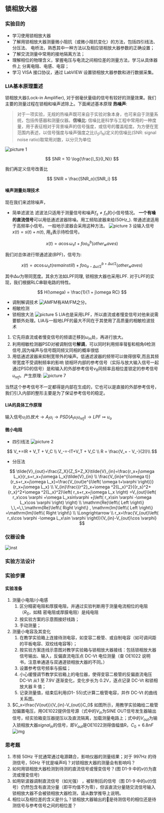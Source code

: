 ## 锁相放大器

### 实验目的

* 学习使用锁相放大器
* 了解用锁相放大器测量微小阻抗（或微小阻抗变化）的方法，包括四引线法、分压法、
  电桥法，熟悉其中一种方法以及相应锁相放大器参数的正确设置；
* 了解交流测量中常用的接地隔离方法；
* 理解相位的物理含义，掌握电压与电流之间相位差的测量方法，学习从具体器件上
  分离电阻、电感、电容；
* 学习 VISA 接口协议，通过 LabVIEW 设置锁相放大器参数和进行数据采集。

### LIA基本原理重述

锁相放大器(Lock-in Amplifier), 对于弱毫伏量级的信号有较好的测量效果。我们主要的测量过程在锁相和噪声滤除上。下面阐述基本原理
**热噪声**:

> 对于一项实验，无规的热噪声既可来自于实验对象本身，也可来自于测量系统，包括传感器和测量仪器。**信噪比**:
> 信噪比是科学与工程中常用的一种度量，用于表征相对于背景噪声的信号强度，或信号的覆盖程度。为方便在宽范围内表述，以信号强度与噪声强度之比($I_S/I_N$)定义的信噪比(SNR: signal noise ratio)取常用对数，以分贝为单位

![picture 1](images/0346ea370c8981bd05c3341b44a8eb3c55e1b5c4612c93b8f8d7c868202294b7.png)

$$
SNR = 10 \log{\frac{I_S}{I_N}}
$$

我们再定义信号改善比

$$
SNIR = \frac{SNR_o}{SNR_i}
$$

#### 噪声测量处理技术

现在我们来滤除噪声，

* 简单滤波法
  滤波法只适用于测量信号和噪声$f_s \ne f_n$的小信号情况。
  **一个有噪的直流信号**可以用低通滤波器除噪。用工频陷波器来给(50Hz_).
  带通滤波适用于高频率小信号。
  一般地示波器会采用这种方法。
  ![picture 3](images/a72078aebf9429c570520a1c2f2bc368842a01e61ad6ed9a8de5592729c700a5.png)
  设输入信号$x(t) = s(t) + n(t)$, 用$_s$表示待检信号。

$$
x(t) = a\cos{\omega_s t} +  foo_{a}^{b}(other_waves)
$$

我们对总体进行带通滤波(BPF)，信号为:

$$
x(t) = a\cos{\omega_s t} (remain still) +  foo_{a-\Delta \omega / 2}^{b+\Delta \omega / 2}(other_waves)
$$

其中$\Delta \omega$为带同宽度。其余方法如LPF同理, 锁相放大器也采用LPF.
对于LPF的实现，我们根据RLC串联电路的特性。

$$
H(\omega) = \frac{1}{1 + j\omega RC}
$$

* 调制解调技术
  ![AMFM](images/c1df199957ae8ad0b3bb85a075383f904fe8e92d914b8c7c1dd0bf18d77d329b.png)有AM/FM之分。
* 相敏检测
* 锁相放大法
  ![picture 5](images/9ae3eed40c21d50025c15a5c1eefbb0e3f18cf74a8f5bc9e09236b0b46280ab0.png)
  LIA也是采用LPF，所以直流或者慢变信号对他来说需要额外处理。LIA与一般地LPF的最大不同在于其使用了高质量的相敏检波技术

1. 它先将直流或者慢变信号的频谱迁移到$\omega_m$处，再进行放大。
2. 利用相敏检测器PSD对被调制信号**解调**，可以同时利用频率휔푚和相角θ检测信号,因为噪声与信号既同频又同相的概率很低
3. 用低通滤波器来抑制宽带外的噪声。低通滤波器的频带可以做得很窄,而且其频带宽度不受调制频率的影响
   锁相环内部的参考信号（实际与放大输入信号一起通过PSD的信号）是和输入的外部参考信号$v_R$同频率且相位差锁定的参考信号$u_{ref}$。产生原理:
   ![picture 7](images/b6722f4239bc36017175f8f9404bdf6bb2ea26083e43ea0857173736d58efb6b.png)

当然这个参考信号不一定都得是内部在生成的，它也可以是直接的外部参考信号，我们引入内部的整形主要是为了保证参考信号的稳定。

#### LIA的具体工作原理

输入信号$u_i(t) 放大\rightarrow A_Iu_i  \rightarrow PSD(A_I u_i  u_{ref}) \rightarrow LPF \rightarrowtail u_o$

#### 微小电阻

* 四引线法
  ![picture 2](images/1fdce9df79b41077d4d795ae34f4a348c93eddae789c4a1a138be9f6916b97f8.png)

$$
V_+=IR + V_T + V_C \\
V_-=-IT+V_T + V_C \\
R = \frac{V_+ - V_-}{2I}\\
$$

* 分压法

$$
\tilde{V}_{out}=\frac{Z_X}{Z_S+Z_X}\tilde{V}_{in}=\frac{r_x+j\omega L_x}{r_s+r_x+j\omega L_x}\tilde{V}_{in}
\\
\frac{V_{in}e^{i\omega t}}{r_s+r_x+j\omega L_x}=\frac{V_{out}e^{i\left( \omega t+\varphi \right)}}{r_x+j\omega L_x}
\\
V_{in}\frac{{r^2}_x+\omega ^2{L_x}^2}{{r_s}^2+{r_x}^2+\omega ^2{L_x}^2}\left( r_s+r_x+j\omega L_x \right) =V_{out}\left( r_x\cos \varphi +\omega L_xsin\varphi +j\left( r_x\sin \varphi -\omega L_x\cos \varphi \right) \right) 
\\
\mathrm{Re}\left\{ Left \right\} \,\,=\,\,\mathrm{Re}\left\{ Right \right\} , \mathrm{Im}\left\{ Left \right\} =\mathrm{Im}\left\{ Right \right\} 
\\
\Longrightarrow 
\\
r_x=\frac{V_{out}\left( r_s\cos \varphi -\omega L_x\sin \varphi \right)}{V_{in}-V_{out}\cos \varphi}
$$

### 仪器设备

![inst](images/14c8e5007f4e46efe56fd4d01bea265d1011f105a19d92a90b4903f2182f3a9e.png)

### 实验方法设计

### 实验步骤

#### 实验准备

1. 测量小电阻/小电感
   1. 区分精密电阻和厚膜电阻，并通过实验判断用于测量电流相位的电阻（$R_S$，如精
      密电阻或厚膜电阻）是纯电阻
   2. 按实验方案的示意图接好线路；
   3. 手动测量；
2. 测量小电容及其变化
   1. 在教学实验箱上连接待测电容，如变容二极管、或自制电容（如可调间距的平板电容、双绞线电容等）；
   2. 按实验方案连线示意图对教学实验箱与锁相放大器接线：包括锁相放大器信号输出、输入，反偏直流电压点 DC-Vt 电位测量（查 OE1022 说明书，注意单通道与双通道锁相放大器的不同。）
   3. 设置参考信号频率与振幅；
   4. 小心缓慢调节教学实验箱上的电位器，使得变容二极管的反偏直流电压DC-Vt 从1 至 7.9V 逐渐变化，变化步长为 0.2V，逐点记录 DC-Vt 和锁相放大器 R 值；
   5. 记录测量值，结束后利用(D1- 55)式计算二极管电容，并作 DC-Vt 的曲线
      关系图。
3. $C_x=\frac{V{out}}{V_{in}-V_{out}}C_0$
   如图所示，用教学实验箱给二极管加偏置电压，用OE1022提供信号源（式中的$V_{in}$为SINE OUT信号发生器输出信号，经实验箱变压器提压以及直流隔离，加载测量电路上；式中的$V_{out}$为输入锁相放大器$signal_{in}$的信号，即$V_{out}$是OE1022测得值幅值R，$C_0=6.8nF$
   ![img](images/2022-10-28-21-30-50.png)

### 思考题

1. 市频 50Hz 干扰通常通过电源耦合，影响仪器的测量结果；对于 997Hz 的待测信号，50Hz 干扰是噪声吗？对锁相放大器的测量会有影响吗？
2. 如何用锁相放大器检测到待测的直流信号或慢变信号？(图 D1-9 中的$v(t)$为直流或慢变信号)
3. 如用斩波器调制直流信号（如光强）
   ，被斩制后的信号（图 D1-9 中的$u(t)$信号）仍然包含有直流分量（即平均值不为零），但该直流分量随交流信号输入锁相放大器不会被锁相放大器检测，请从数学推导上说明。
4. 相位以及相位差的含义是什么？锁相放大器输出的是待测信号的相位还是待测信号与参考信号之间的相位差？
